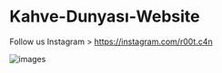 # Kahve-Dunyası-Website
Follow us Instagram > https://instagram.com/r00t.c4n

![images](https://user-images.githubusercontent.com/101345380/168427353-ab456fc0-f79c-401d-9043-455e9b339944.png)
